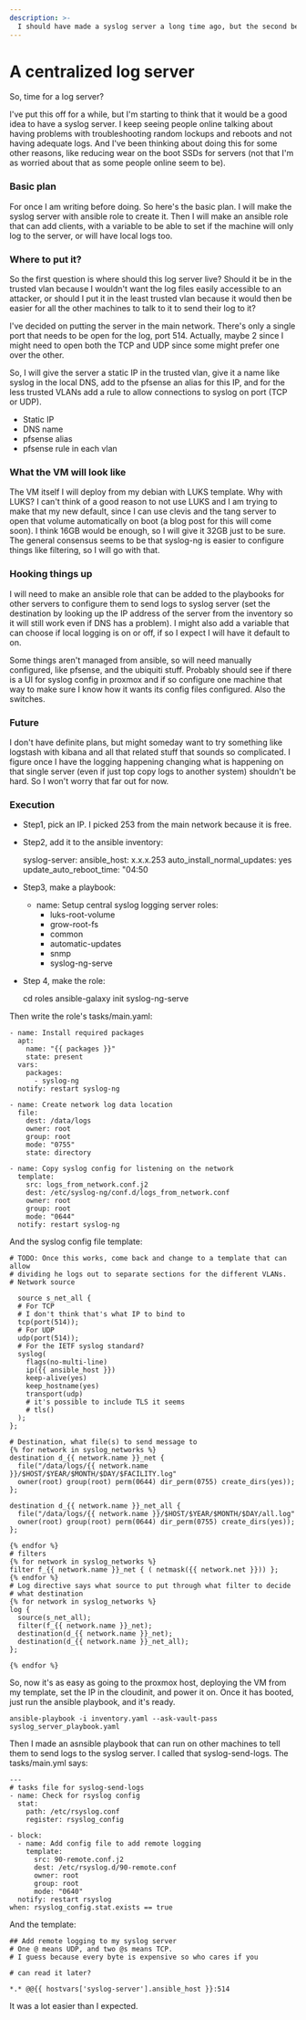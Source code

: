 ```yaml
---
description: >-
  I should have made a syslog server a long time ago, but the second best time is now.
---
```


# A centralized log server

So, time for a log server?

I've put this off for a while, but I'm starting to think that it would be a good idea to have a syslog server. I keep seeing people online talking about having problems with troubleshooting random lockups and reboots and not having adequate logs. And I've been thinking about doing this for some other reasons, like reducing wear on the boot SSDs for servers (not that I'm as worried about that as some people online seem to be).

### Basic plan <a href="#w1snyvjg7dpf" id="w1snyvjg7dpf"></a>

For once I am writing before doing. So here's the basic plan. I will make the syslog server with ansible role to create it. Then I will make an ansible role that can add clients, with a variable to be able to set if the machine will only log to the server, or will have local logs too.

### Where to put it? <a href="#m82defquubf" id="m82defquubf"></a>

So the first question is where should this log server live? Should it be in the trusted vlan because I wouldn't want the log files easily accessible to an attacker, or should I put it in the least trusted vlan because it would then be easier for all the other machines to talk to it to send their log to it?

I've decided on putting the server in the main network. There's only a single port that needs to be open for the log, port 514. Actually, maybe 2 since I might need to open both the TCP and UDP since some might prefer one over the other.

So, I will give the server a static IP in the trusted vlan, give it a name like syslog in the local DNS, add to the pfsense an alias for this IP, and for the less trusted VLANs add a rule to allow connections to syslog on port (TCP or UDP).

* Static IP
* DNS name
* pfsense alias
* pfsense rule in each vlan

### What the VM will look like <a href="#e0hnlxd1g76r" id="e0hnlxd1g76r"></a>

The VM itself I will deploy from my debian with LUKS template. Why with LUKS? I can't think of a good reason to not use LUKS and I am trying to make that my new default, since I can use clevis and the tang server to open that volume automatically on boot (a blog post for this will come soon). I think 16GB would be enough, so I will give it 32GB just to be sure. The general consensus seems to be that syslog-ng is easier to configure things like filtering, so I will go with that.

### Hooking things up <a href="#id-95m5ifhob0xp" id="id-95m5ifhob0xp"></a>

I will need to make an ansible role that can be added to the playbooks for other servers to configure them to send logs to syslog server (set the destination by looking up the IP address of the server from the inventory so it will still work even if DNS has a problem). I might also add a variable that can choose if local logging is on or off, if so I expect I will have it default to on.

Some things aren't managed from ansible, so will need manually configured, like pfsense, and the ubiquiti stuff. Probably should see if there is a UI for syslog config in proxmox and if so configure one machine that way to make sure I know how it wants its config files configured. Also the switches.

### Future <a href="#id-3cpt5iiz4kg" id="id-3cpt5iiz4kg"></a>

I don't have definite plans, but might someday want to try something like logstash with kibana and all that related stuff that sounds so complicated. I figure once I have the logging happening changing what is happening on that single server (even if just top copy logs to another system) shouldn't be hard. So I won't worry that far out for now.

### Execution <a href="#mdgreteydnur" id="mdgreteydnur"></a>

* Step1, pick an IP. I picked 253 from the main network because it is free.
* Step2, add it to the ansible inventory:

    syslog-server:
        ansible_host: x.x.x.253
        auto_install_normal_updates: yes
        update_auto_reboot_time: "04:50

* Step3, make a playbook:

    - name: Setup central syslog logging server
      roles:
      - luks-root-volume
      - grow-root-fs
      - common
      - automatic-updates
      - snmp
      - syslog-ng-serve

* Step 4, make the role:

    cd roles
    ansible-galaxy init syslog-ng-serve

Then write the role's tasks/main.yaml:

    - name: Install required packages
      apt:
        name: "{{ packages }}"
        state: present
      vars:
        packages:
          - syslog-ng
      notify: restart syslog-ng

    - name: Create network log data location
      file:
        dest: /data/logs
        owner: root
        group: root
        mode: "0755"
        state: directory

    - name: Copy syslog config for listening on the network
      template:
        src: logs_from_network.conf.j2
        dest: /etc/syslog-ng/conf.d/logs_from_network.conf
        owner: root
        group: root
        mode: "0644"
      notify: restart syslog-ng





And the syslog config file template:

    # TODO: Once this works, come back and change to a template that can allow
    # dividing he logs out to separate sections for the different VLANs.
    # Network source

      source s_net_all {
      # For TCP
      # I don't think that's what IP to bind to
      tcp(port(514));
      # For UDP
      udp(port(514));
      # For the IETF syslog standard?
      syslog(
        flags(no-multi-line)
        ip({{ ansible_host }})
        keep-alive(yes)
        keep_hostname(yes)
        transport(udp)
        # it's possible to include TLS it seems
        # tls()
      );
    };

    # Destination, what file(s) to send message to
    {% for network in syslog_networks %}
    destination d_{{ network.name }}_net {
      file("/data/logs/{{ network.name }}/$HOST/$YEAR/$MONTH/$DAY/$FACILITY.log" 
      owner(root) group(root) perm(0644) dir_perm(0755) create_dirs(yes));
    };

    destination d_{{ network.name }}_net_all {
      file("/data/logs/{{ network.name }}/$HOST/$YEAR/$MONTH/$DAY/all.log" 
      owner(root) group(root) perm(0644) dir_perm(0755) create_dirs(yes)); 
    };

    {% endfor %}
    # filters
    {% for network in syslog_networks %}
    filter f_{{ network.name }}_net { ( netmask({{ network.net }})) };
    {% endfor %}
    # Log directive says what source to put through what filter to decide
    # what destination
    {% for network in syslog_networks %}
    log {
      source(s_net_all);
      filter(f_{{ network.name }}_net);
      destination(d_{{ network.name }}_net);
      destination(d_{{ network.name }}_net_all);
    };

    {% endfor %}

So, now it's as easy as going to the proxmox host, deploying the VM from my template, set the IP in the cloudinit, and power it on. Once it has booted, just run the ansible playbook, and it's ready.

    ansible-playbook -i inventory.yaml --ask-vault-pass syslog_server_playbook.yaml

Then I made an asnsible playbook that can run on other machines to tell them to send logs to the syslog server. I called that syslog-send-logs. The tasks/main.yml says:

    ---
    # tasks file for syslog-send-logs
    - name: Check for rsyslog config
      stat:
        path: /etc/rsyslog.conf
        register: rsyslog_config
        
    - block:
      - name: Add config file to add remote logging
        template:
          src: 90-remote.conf.j2
          dest: /etc/rsyslog.d/90-remote.conf
          owner: root
          group: root
          mode: "0640"
      notify: restart rsyslog
    when: rsyslog_config.stat.exists == true

And the template:

    ## Add remote logging to my syslog server
    # One @ means UDP, and two @s means TCP.
    # I guess because every byte is expensive so who cares if you

    # can read it later?

    *.* @@{{ hostvars['syslog-server'].ansible_host }}:514

It was a lot easier than I expected.
